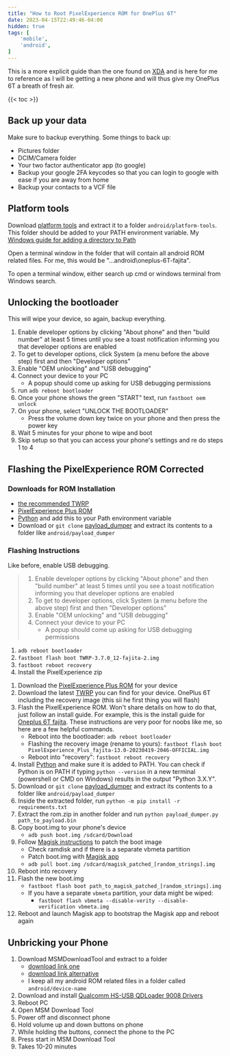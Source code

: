 ```yaml
---
title: "How to Root PixelExperience ROM for OnePlus 6T"
date: 2023-04-15T22:49:46-04:00
hidden: true
tags: [
    'mobile',
    'android',
]
---
```

<!-- https://droidwin.com/how-to-boot-any-oneplus-device-to-edl-mode/ -->
<!-- https://blog.elijahlopez/posts/how-to-root-pixelexperience-rom/ -->

This is a more explicit guide than the one found on [XDA](https://forum.xda-developers.com/t/guide-installing-pixelexperience-11-root-step-by-step.4300237/) and is here for me to reference as I will be getting a new phone and will thus give my OnePlus 6T a breath of fresh air.

{{< toc >}}

## Back up your data

Make sure to backup everything. Some things to back up:

- Pictures folder
- DCIM/Camera folder
- Your two factor authenticator app (to google)
- Backup your google 2FA keycodes so that you can login to google with ease if you are away from home
- Backup your contacts to a VCF file

## Platform tools

Download [platform tools](https://developer.android.com/tools/releases/platform-tools) and extract it to a folder `android/platform-tools`. This folder should be added
to your PATH environment variable. My [Windows guide for adding a directory to Path](content\posts\windows-add-to-PATH-environment-variable.md)

Open a terminal window in the folder that will contain all android ROM related files. For me, this would be "...android\oneplus-6T-fajita".

To open a terminal window, either search up cmd or windows terminal from Windows search.

## Unlocking the bootloader

This will wipe your device, so again, backup everything.

1. Enable developer options by clicking "About phone" and then "build number" at least 5 times until you see a toast notification informing you that developer options are enabled
2. To get to developer options, click System (a menu before the above step) first and then "Developer options"
3. Enable "OEM unlocking" and "USB debugging"
4. Connect your device to your PC
    - A popup should come up asking for USB debugging permissions
5. run `adb reboot bootloader`
6. Once your phone shows the green "START" text, run `fastboot oem unlock`
7. On your phone, select "UNLOCK THE BOOTLOADER"
    - Press the volume down key twice on your phone and then press the power key
8. Wait 5 minutes for your phone to wipe and boot
9. Skip setup so that you can access your phone's settings and re do steps 1 to 4

## Flashing the PixelExperience ROM Corrected

### Downloads for ROM Installation

- [the recommended TWRP](https://sourceforge.net/projects/sn-roms/files/TWRP/)
- [PixelExperience Plus ROM](https://get.pixelexperience.org/devices)
- [Python](https://www.python.org/) and add this to your Path environment variable
- Download or `git clone` [payload_dumper](https://github.com/vm03/payload_dumper) and extract its contents to a folder like `android/payload_dumper`

### Flashing Instructions

Like before, enable USB debugging.

> 1. Enable developer options by clicking "About phone" and then "build number" at least 5 times until you see a toast notification informing you that developer options are enabled
> 2. To get to developer options, click System (a menu before the above step) first and then "Developer options"
> 3. Enable "OEM unlocking" and "USB debugging"
> 4. Connect your device to your PC
>    - A popup should come up asking for USB debugging permissions

1. `adb reboot bootloader`
2. `fastboot flash boot TWRP-3.7.0_12-fajita-2.img`
3. `fastboot reboot recovery`
4. Install the PixelExperience zip

<!-- https://wiki.pixelexperience.org/devices/fajita/install/ -->

1. Download the [PixelExperience Plus ROM](https://get.pixelexperience.org/devices) for your device
2. Download the latest [TWRP](https://dl.twrp.me/fajita/) you can find for your device. OnePlus 6T
 including the recovery image (this sii he first thing you will flash)
3. Flash the PixelExperience ROM. Won't share details on how to do that, just follow an install guide. For example, this is the install guide for [Oneplus 6T fajita](https://wiki.pixelexperience.org/devices/fajita/install/). These instructions are very poor for noobs like me, so here are a few helpful commands.
    - Reboot into the bootloader: `adb reboot bootloader`
    - Flashing the recovery image (rename to yours): `fastboot flash boot PixelExperience_Plus_fajita-13.0-20230419-2046-OFFICIAL.img`
    - Reboot into "recovery": `fastboot reboot recovery`
4. Install [Python](https://www.python.org/) and make sure it is added to PATH. You can check if Python is on PATH if typing `python --version` in a new terminal (powershell or CMD on Windows) results in the output "Python 3.X.Y".
5. Download or `git clone` [payload_dumper](https://github.com/vm03/payload_dumper) and extract its contents to a folder like `android/payload_dumper`
6. Inside the extracted folder, run `python -m pip install -r requirements.txt`
7. Extract the rom.zip in another folder and run `python payload_dumper.py path_to_payload.bin`
8. Copy boot.img to your phone's device
    - `adb push boot.img /sdcard/Download`
9. Follow [Magisk instructions](https://topjohnwu.github.io/Magisk/install.html#getting-started) to patch the boot image
    - Check ramdisk and if there is a separate vbmeta partition
    - Patch boot.img with [Magisk app](https://github.com/topjohnwu/Magisk/releases/latest)
    - `adb pull boot.img /sdcard/magisk_patched_[random_strings].img`
10. Reboot into recovery
11. Flash the new boot.img
    - `fastboot flash boot path_to_magisk_patched_[random_strings].img`
    - If you have a separate `vbmeta` partition, your data might be wiped:
        - `fastboot flash vbmeta --disable-verity --disable-verification vbmeta.img`
12. Reboot and launch Magisk app to bootstrap the Magisk app and reboot again

## Unbricking your Phone

1. Download MSMDownloadTool and extract to a folder
    - [download link one](https://androidfilehost.com/?fid=17248734326145733776)
    - [download link alternative](https://androidfilehost.com/?fid=1395089523397966003)
    - I keep all my android ROM related files in a folder called `android/device-name`
2. Download and install [Qualcomm HS-USB QDLoader 9008 Drivers](https://droidwin.com/download-install-qualcomm-hs-usb-qdloader-9008-drivers/#Download_Qualcomm_HS-USB_QDLoader_9008_Drivers)
3. Reboot PC
4. Open MSM Download Tool
5. Power off and disconnect phone
6. Hold volume up and down buttons on phone
7. While holding the buttons, connect the phone to the PC
8. Press start in MSM Download Tool
9. Takes 10-20 minutes

